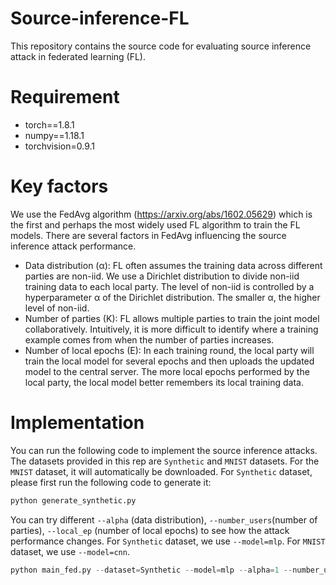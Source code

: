 # Source-inference-FL
This repository contains the source code for evaluating source inference attack in federated learning (FL). 

# Requirement
* torch==1.8.1
* numpy==1.18.1
* torchvision=0.9.1

# Key factors
We use the FedAvg algorithm (https://arxiv.org/abs/1602.05629) which is the first and perhaps the most widely used FL algorithm to train the FL models. There are several factors in FedAvg influencing the source inference attack performance.

* Data distribution (α): FL often assumes the training data across different parties are non-iid. We use a Dirichlet distribution to divide non-iid training data to each local party. The level of non-iid is controlled by a hyperparameter α of the Dirichlet distribution. The smaller α, the higher level of non-iid.
* Number of parties (K): FL allows multiple parties to train the joint model collaboratively. Intuitively, it is more difficult to identify where a training example comes from when the number of parties increases.
* Number of local epochs (E): In each training round, the local party will train the local model for several epochs and then uploads the updated model to the central server. The more local epochs performed by the local party, the local model better remembers its local training data.

# Implementation
You can run the following code to implement the source inference attacks. The datasets provided in this rep are `Synthetic` and `MNIST` datasets. For the `MNIST` dataset, it will automatically be downloaded. For `Synthetic` dataset, please first run the following code to generate it:
```python
python generate_synthetic.py
```

You can try different `--alpha` (data distribution), `--number_users`(number of parties), `--local_ep` (number of local epochs) to see how the attack performance changes. For `Synthetic` dataset, we use `--model=mlp`. For `MNIST` dataset, we use `--model=cnn`.
```python
python main_fed.py --dataset=Synthetic --model=mlp --alpha=1 --number_users=10 --local_ep=5
```
